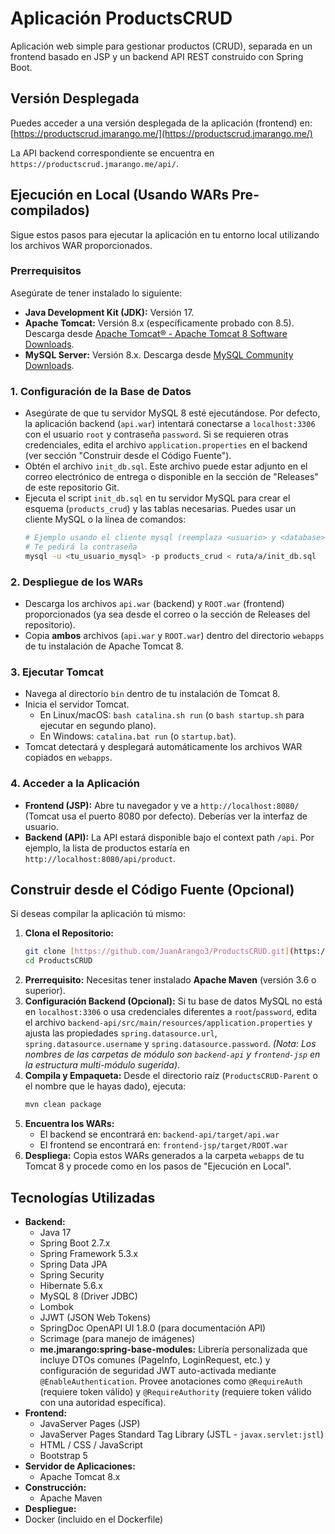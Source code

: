 # Aplicación ProductsCRUD

Aplicación web simple para gestionar productos (CRUD), separada en un frontend basado en JSP y un backend API REST construido con Spring Boot.

## Versión Desplegada

Puedes acceder a una versión desplegada de la aplicación (frontend) en:
[https://productscrud.jmarango.me/](https://productscrud.jmarango.me/)

La API backend correspondiente se encuentra en `https://productscrud.jmarango.me/api/`.

## Ejecución en Local (Usando WARs Pre-compilados)

Sigue estos pasos para ejecutar la aplicación en tu entorno local utilizando los archivos WAR proporcionados.

### Prerrequisitos

Asegúrate de tener instalado lo siguiente:

* **Java Development Kit (JDK):** Versión 17.
* **Apache Tomcat:** Versión 8.x (específicamente probado con 8.5). Descarga desde [Apache Tomcat® - Apache Tomcat 8 Software Downloads](https://tomcat.apache.org/download-80.cgi).
* **MySQL Server:** Versión 8.x. Descarga desde [MySQL Community Downloads](https://dev.mysql.com/downloads/).

### 1. Configuración de la Base de Datos

* Asegúrate de que tu servidor MySQL 8 esté ejecutándose. Por defecto, la aplicación backend (`api.war`) intentará conectarse a `localhost:3306` con el usuario `root` y contraseña `password`. Si se requieren otras credenciales, edita el archivo `application.properties` en el backend (ver sección "Construir desde el Código Fuente").
* Obtén el archivo `init_db.sql`. Este archivo puede estar adjunto en el correo electrónico de entrega o disponible en la sección de "Releases" de este repositorio Git.
* Ejecuta el script `init_db.sql` en tu servidor MySQL para crear el esquema (`products_crud`) y las tablas necesarias. Puedes usar un cliente MySQL o la línea de comandos:
    ```bash
    # Ejemplo usando el cliente mysql (reemplaza <usuario> y <database>)
    # Te pedirá la contraseña
    mysql -u <tu_usuario_mysql> -p products_crud < ruta/a/init_db.sql
    ```

### 2. Despliegue de los WARs

* Descarga los archivos `api.war` (backend) y `ROOT.war` (frontend) proporcionados (ya sea desde el correo o la sección de Releases del repositorio).
* Copia **ambos** archivos (`api.war` y `ROOT.war`) dentro del directorio `webapps` de tu instalación de Apache Tomcat 8.

### 3. Ejecutar Tomcat

* Navega al directorio `bin` dentro de tu instalación de Tomcat 8.
* Inicia el servidor Tomcat.
    * En Linux/macOS: `bash catalina.sh run` (o `bash startup.sh` para ejecutar en segundo plano).
    * En Windows: `catalina.bat run` (o `startup.bat`).
* Tomcat detectará y desplegará automáticamente los archivos WAR copiados en `webapps`.

### 4. Acceder a la Aplicación

* **Frontend (JSP):** Abre tu navegador y ve a `http://localhost:8080/` (Tomcat usa el puerto 8080 por defecto). Deberías ver la interfaz de usuario.
* **Backend (API):** La API estará disponible bajo el context path `/api`. Por ejemplo, la lista de productos estaría en `http://localhost:8080/api/product`.

## Construir desde el Código Fuente (Opcional)

Si deseas compilar la aplicación tú mismo:

1.  **Clona el Repositorio:**
    ```bash
    git clone [https://github.com/JuanArango3/ProductsCRUD.git](https://github.com/JuanArango3/ProductsCRUD.git)
    cd ProductsCRUD
    ```
2.  **Prerrequisito:** Necesitas tener instalado **Apache Maven** (versión 3.6 o superior).
3.  **Configuración Backend (Opcional):** Si tu base de datos MySQL no está en `localhost:3306` o usa credenciales diferentes a `root`/`password`, edita el archivo `backend-api/src/main/resources/application.properties` y ajusta las propiedades `spring.datasource.url`, `spring.datasource.username` y `spring.datasource.password`. *(Nota: Los nombres de las carpetas de módulo son `backend-api` y `frontend-jsp` en la estructura multi-módulo sugerida)*.
4.  **Compila y Empaqueta:** Desde el directorio raíz (`ProductsCRUD-Parent` o el nombre que le hayas dado), ejecuta:
    ```bash
    mvn clean package
    ```
5.  **Encuentra los WARs:**
    * El backend se encontrará en: `backend-api/target/api.war`
    * El frontend se encontrará en: `frontend-jsp/target/ROOT.war`
6.  **Despliega:** Copia estos WARs generados a la carpeta `webapps` de tu Tomcat 8 y procede como en los pasos de "Ejecución en Local".

## Tecnologías Utilizadas

* **Backend:**
    * Java 17
    * Spring Boot 2.7.x
    * Spring Framework 5.3.x
    * Spring Data JPA
    * Spring Security
    * Hibernate 5.6.x
    * MySQL 8 (Driver JDBC)
    * Lombok
    * JJWT (JSON Web Tokens)
    * SpringDoc OpenAPI UI 1.8.0 (para documentación API)
    * Scrimage (para manejo de imágenes)
    * **me.jmarango:spring-base-modules:** Librería personalizada que incluye DTOs comunes (PageInfo, LoginRequest, etc.) y configuración de seguridad JWT auto-activada mediante `@EnableAuthentication`. Provee anotaciones como `@RequireAuth` (requiere token válido) y `@RequireAuthority` (requiere token válido con una autoridad específica).
* **Frontend:**
    * JavaServer Pages (JSP)
    * JavaServer Pages Standard Tag Library (JSTL - `javax.servlet:jstl`)
    * HTML / CSS / JavaScript
    * Bootstrap 5
* **Servidor de Aplicaciones:**
    * Apache Tomcat 8.x
* **Construcción:**
    * Apache Maven
* **Despliegue:**
* Docker (incluido en el Dockerfile)